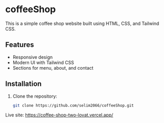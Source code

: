 # coffeeShop

This is a simple coffee shop website built using HTML, CSS, and Tailwind CSS.

## Features
- Responsive design
- Modern UI with Tailwind CSS
- Sections for menu, about, and contact

## Installation
1. Clone the repository:
   ```sh
   git clone https://github.com/selim2066/coffeeShop.git
Live site: https://coffee-shop-two-lovat.vercel.app/
